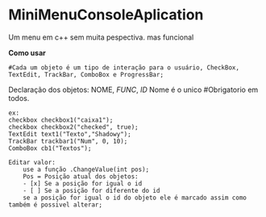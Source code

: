 # MiniMenuConsoleAplication
Um menu em c++ sem muita pespectiva.
mas funcional

**Como usar**

    #Cada um objeto é um tipo de interação para o usuário, CheckBox, TextEdit, TrackBar, ComboBox e ProgressBar;

Declaração dos objetos:
    NOME, *FUNC*, *ID*
    Nome é o unico #Obrigatorio em todos.

    ex:
    checkbox checkbox1("caixa1");
	checkbox checkbox2("checked", true);
	TextEdit text1("Texto","Shadowy");
	TrackBar trackbar1("Num", 0, 10);
	ComboBox cb1("Textos");

    Editar valor:
        use a função .ChangeValue(int pos);
        Pos = Posição atual dos objetos:
        - [x] Se a posição for igual o id
        - [ ] Se a posição for diferente do id
        se a posição for igual o id do objeto ele é marcado assim como também é possivel alterar;

